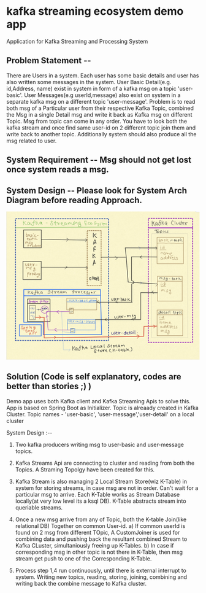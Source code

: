 # kafka streaming ecosystem demo app
Application for Kafka Streaming and Processing System 
## Problem Statement --
There are Users in a system. Each user has some basic details and user has also written some messages in the system.
User Basic Detail(e.g. id,Address, name) exist in system in form of a kafka msg on a topic 'user-basic'.
User Messages(e.g userId,message) also exist on system in a separate kafka msg on a different topic 'user-message'.
Problem is to read both msg of a Particular user from their respective Kafka Topic, combined the Msg in a single Detail msg and write it back as Kafka msg on different Topic.
Msg from topic can come in any order. You have to look both the kafka stream and once find same user-id on 2 different topic join them and write back to another topic.
Additionally system should also produce all the msg related to user.

## System Requirement -- Msg should not get lost once system reads a msg. 

## System Design  -- Please look for System Arch Diagram before reading Approach.

![Alt text](docs/images/system-arch.jpg?raw=true "Sysyem Architecture")


## Solution (Code is self explanatory, codes are better than stories ;) )
Demo app uses both Kafka client and Kafka Streaming Apis to solve this.
App is based on Spring Boot as Initializer.
 Topic is alreaady created in Kafka Cluster. Topic names - 'user-basic', 'user-message','user-detail' on a local cluster
 
 System Design :--
 1. Two  kafka producers writing msg to user-basic and user-message topics. 
 2. Kafka Streams Api are connecting to cluster and reading from both the Topics. A Straming Topolgy have been created for this. 
 3. Kafka Stream is also managing 2 Local Stream Store(wiz K-Table) in system for storing streams, in case msg are not in order. Can't wait for a particular msg to arrive.
    Each K-Table works as Stream Database locally(at very low level its a ksql DB). K-Table abstracts stream into queriable streams.
 4. Once a new msg arrive from any of Topic, both the K-table Join(like relational DB) Together on common User-id. 
    a) If common userId is found on 2 msg from different TOpic, A CustomJoiner is used for combining data and pushing back the resultant combined Stream to Kafka CLuster,      simultaniously freeing up K-Tables.
    b) In case if corresponding msg in other topic is not there in K-Table, then msg stream get push to one of the Corresponding K-Table.
    
5. Process step 1,4 run continuously, until there is external interrupt to system. Writing new topics, reading, storing, joining, combining and writing back the combine message to Kafka cluster. 
